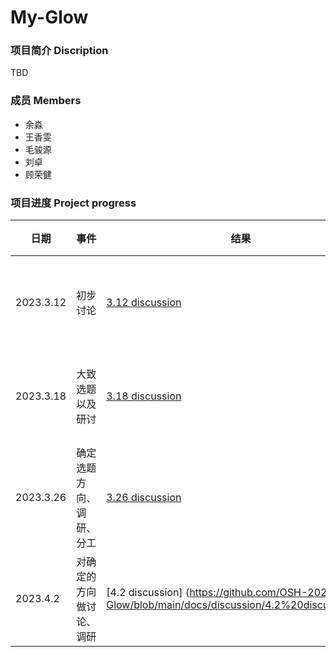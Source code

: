 # My-Glow
### 项目简介 Discription

TBD

### 成员 Members

* 余淼
* 王香雯
* 毛骏源
* 刘卓
*  顾荣健

### 项目进度 Project progress

| 日期      | 事件     | 结果                                                    | 备注           |
| --------- | -------- | ------------------------------------------------------- | -------------- |
| 2023.3.12 | 初步讨论 | [3.12 discussion](https://github.com/OSH-2023/-GLMWY/blob/main/docs/discussion/3.12%20discussion.md) | 已与老师讨论 |
| 2023.3.18 | 大致选题以及研讨 | [3.18 discussion](https://github.com/OSH-2023/-GLMWY/blob/main/docs/discussion/3.18%20discussion.md)  |   已与老师讨论        |
| 2023.3.26 | 确定选题方向、调研、分工| [3.26 discussion](https://github.com/OSH-2023/My-Glow/blob/main/docs/discussion/3.26%20discussion.md)| 已与老师讨论 |
| 2023.4.2  | 对确定的方向做讨论、调研| [4.2 discussion] (https://github.com/OSH-2023/My-Glow/blob/main/docs/discussion/4.2%20discussion.md)|  |
